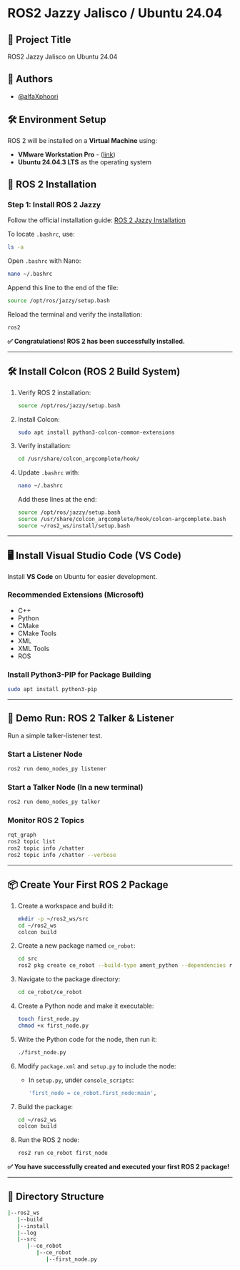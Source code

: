 # **ROS2 Jazzy Jalisco / Ubuntu 24.04**

## **📌 Project Title**

ROS2 Jazzy Jalisco on Ubuntu 24.04

## **👤 Authors**

- [@alfaXphoori](https://www.github.com/alfaXphoori)

## **🛠 Environment Setup**

ROS 2 will be installed on a **Virtual Machine** using:

- **VMware Workstation Pro** - ([link](https://drive.google.com/file/d/1gKyvYCsdpCykjsVM_mE6bgzK_-YUUtp6/view?usp=drive_link))
- **Ubuntu 24.04.3 LTS** as the operating system

## **🚀 ROS 2 Installation**

### **Step 1: Install ROS 2 Jazzy**

Follow the official installation guide:
[ROS 2 Jazzy Installation](https://docs.ros.org/en/jazzy/Installation/Ubuntu-Install-Debs.html)

To locate `.bashrc`, use:

```bash
ls -a
```

Open `.bashrc` with Nano:

```bash
nano ~/.bashrc
```

Append this line to the end of the file:

```bash
source /opt/ros/jazzy/setup.bash
```

Reload the terminal and verify the installation:

```bash
ros2
```

**✅ Congratulations! ROS 2 has been successfully installed.**

---

## **🛠 Install Colcon (ROS 2 Build System)**

1. Verify ROS 2 installation:

   ```bash
   source /opt/ros/jazzy/setup.bash
   ```

2. Install Colcon:

   ```bash
   sudo apt install python3-colcon-common-extensions
   ```

3. Verify installation:

   ```bash
   cd /usr/share/colcon_argcomplete/hook/
   ```

4. Update `.bashrc` with:

   ```bash
   nano ~/.bashrc
   ```

   Add these lines at the end:

   ```bash
   source /opt/ros/jazzy/setup.bash
   source /usr/share/colcon_argcomplete/hook/colcon-argcomplete.bash
   source ~/ros2_ws/install/setup.bash
   ```

---

## **🖥 Install Visual Studio Code (VS Code)**

Install **VS Code** on Ubuntu for easier development.

### **Recommended Extensions (Microsoft)**

- C++
- Python
- CMake
- CMake Tools
- XML
- XML Tools
- ROS

### **Install Python3-PIP for Package Building**

```bash
sudo apt install python3-pip
```

---

## **🎯 Demo Run: ROS 2 Talker & Listener**

Run a simple talker-listener test.

### **Start a Listener Node**

```bash
ros2 run demo_nodes_py listener
```

### **Start a Talker Node** (In a new terminal)

```bash
ros2 run demo_nodes_py talker
```

### **Monitor ROS 2 Topics**

```bash
rqt_graph
ros2 topic list
ros2 topic info /chatter
ros2 topic info /chatter --verbose
```

---

## **📦 Create Your First ROS 2 Package**

1. Create a workspace and build it:

   ```bash
   mkdir -p ~/ros2_ws/src
   cd ~/ros2_ws
   colcon build
   ```

2. Create a new package named `ce_robot`:

   ```bash
   cd src
   ros2 pkg create ce_robot --build-type ament_python --dependencies rclpy
   ```

3. Navigate to the package directory:

   ```bash
   cd ce_robot/ce_robot
   ```

4. Create a Python node and make it executable:

   ```bash
   touch first_node.py
   chmod +x first_node.py
   ```

5. Write the Python code for the node, then run it:

   ```bash
   ./first_node.py
   ```

6. Modify `package.xml` and `setup.py` to include the node:
   - In `setup.py`, under `console_scripts`:

     ```bash
     'first_node = ce_robot.first_node:main',
     ```

7. Build the package:

   ```bash
   cd ~/ros2_ws
   colcon build
   ```

8. Run the ROS 2 node:

   ```bash
   ros2 run ce_robot first_node
   ```

**✅ You have successfully created and executed your first ROS 2 package!**

---

## **📂 Directory Structure**

```bash
|--ros2_ws
   |--build
   |--install
   |--log
   |--src
      |--ce_robot
         |--ce_robot
            |--first_node.py
```
